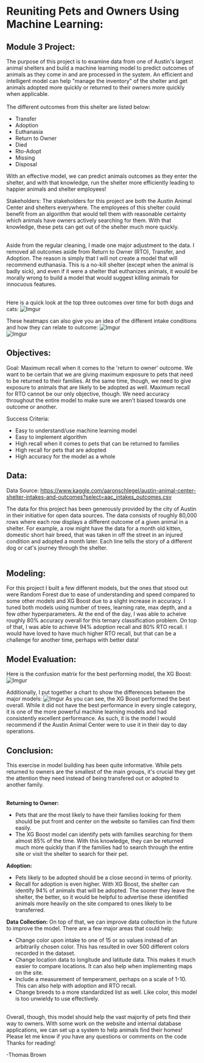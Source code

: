 
# Reuniting Pets and Owners Using Machine Learning:

## Module 3 Project:

The purpose of this project is to examine data from one of Austin's largest animal shelters and build a machine learning model to predict outcomes of animals as they come in and are processed in the system.  An efficient and intelligent model can help "manage the inventory" of the shelter and get animals adopted more quickly or returned to their owners more quickly when applicable.  <br><br>
The different outcomes from this shelter are listed below:
- Transfer           
- Adoption           
- Euthanasia        
- Return to Owner     
- Died                 
- Rto-Adopt
- Missing
- Disposal  <br>

With an effective model, we can predict animals outcomes as they enter the shelter, and with that knowledge, run the shelter more efficiently leading to happier animals and shelter employees!

Stakeholders: The stakeholders for this project are both the Austin Animal Center and shelters everywhere. The employees of this shelter could benefit from an algorithm that would tell them with reasonable certainty which animals have owners actively searching for them.  With that knowledge, these pets can get out of the shelter much more quickly.<br><br>

Aside from the regular cleaning, I made one major adjustment to the data.  I removed all outcomes aside from Return to Owner (RTO), Transfer, and Adoption.  The reason is simply that I will not create a model that will recommend euthanasia.  This is a no-kill shelter (except when the animal is badly sick), and even if it were a shelter that euthanizes animals, it would be morally wrong to build a model that would suggest killing animals for innocuous features. <br><br>

Here is a quick look at the top three outcomes over time for both dogs and cats:
![Imgur](https://i.imgur.com/QjqDNdk.png)

These heatmaps can also give you an idea of the different intake conditions and how they can relate to outcome:
![Imgur](https://i.imgur.com/D8sSNbU.png)<br>
![Imgur](https://i.imgur.com/YhZCshO.png)

## Objectives:

Goal: Maximum recall when it comes to the 'return to owner' outcome. We want to be certain that we are giving maximum exposure to pets that need to be returned to their families. At the same time, though, we need to give exposure to animals that are likely to be adopted as well.  Maximum recall for RTO cannot be our only objective, though.  We need accuracy throughout the entire model to make sure we aren't biased towards one outcome or another.

Success Criteria: 
- Easy to understand/use machine learning model
- Easy to implement algorithm
- High recall when it comes to pets that can be returned to families
- High recall for pets that are adopted
- High accuracy for the model as a whole

## Data:

Data Source: https://www.kaggle.com/aaronschlegel/austin-animal-center-shelter-intakes-and-outcomes?select=aac_intakes_outcomes.csv

The data for this project has been generously provided by the city of Austin in their initiative for open data sources.  The data consists of roughly 80,000 rows where each row displays a different outcome of a given animal in a shelter.  For example, a row might have the data for a month old kitten, domestic short hair breed, that was taken in off the street in an injured condition and adopted a month later.  Each line tells the story of a different dog or cat's journey through the shelter.  
<br>

## Modeling:

For this project I built a few different models, but the ones that stood out were Random Forest due to ease of understanding and speed compared to some other models and XG Boost due to a slight increase in accuracy.  I tuned both models using number of trees, learning rate, max depth, and a few other hyperparameters.  At the end of the day, I was able to acheive roughly 80% accuracy overall for this ternary classification problem.  On top of that, I was able to achieve 94% adoption recall and 80% RTO recall.  I would have loved to have much higher RTO recall, but that can be a challenge for another time, perhaps with better data!


## Model Evaluation:

Here is the confusion matrix for the best performing model, the XG Boost:
![Imgur](https://i.imgur.com/Yl6jEZ8.png)

Additionally, I put together a chart to show the differences between the major models:
![Imgur](https://i.imgur.com/n3gEEoD.png)
As you can see, the XG Boost performed the best overall.  While it did not have the best performance in every single category, it is one of the more powerful machine learning models and had consistently excellent performance.  As such, it is the model I would recommend if the Austin Animal Center were to use it in their day to day operations.

## Conclusion: 

This exercise in model building has been quite informative.  While pets returned to owners are the smallest of the main groups, it's crucial they get the attention they need instead of being transfered out or adopted to another family.<br><br>

__Returning to Owner:__
- Pets that are the most likely to have their families looking for them should be put front and center on the website so families can find them easily.
- The XG Boost model can identify pets with families searching for them almost 85% of the time.  With this knowledge, they can be returned much more quickly than if the families had to search through the entire site or visit the shelter to search for their pet.

__Adoption:__
- Pets likely to be adopted should be a close second in terms of priority. 
- Recall for adoption is even higher.  With XG Boost, the shelter can identify 94% of animals that will be adopted.  The sooner they leave the shelter, the better, so it would be helpful to advertise these identified animals more heavily on the site compared to ones likely to be transferred.

__Data Collection:__
On top of that, we can improve data collection in the future to improve the model.  There are a few major areas that could help:
- Change color upon intake to one of 15 or so values instead of an arbitrarily chosen color.  This has resulted in over 500 different colors recorded in the dataset.
- Change location data to longitude and latitude data.  This makes it much easier to compare locations.  It can also help when implementing maps on the site.
- Include a measurement of temperament, perhaps on a scale of 1-10.  This can also help with adoption and RTO recall.
- Change breeds to a more standardized list as well.  Like color, this model is too unwieldy to use effectively.
<br>
Overall, though, this model should help the vast majority of pets find their way to owners.  With some work on the website and internal database applications, we can set up a system to help animals find their homes!
<br>
Please let me know if you have any questions or comments on the code
<br>
Thanks for reading!

-Thomas Brown